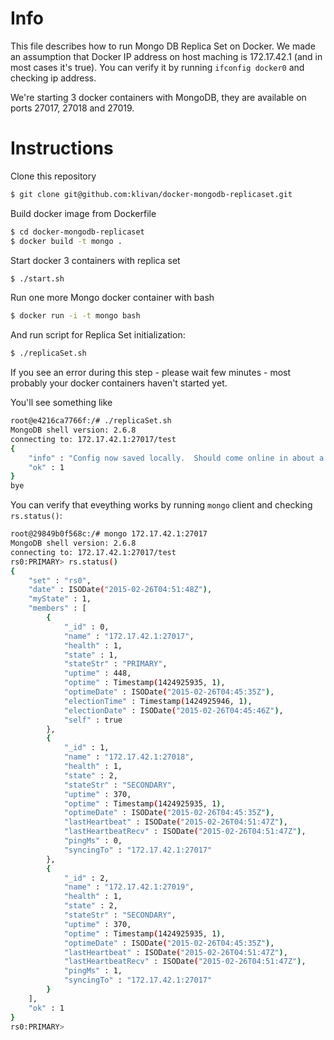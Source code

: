 # Info

This file describes how to run Mongo DB Replica Set on Docker.
We made an assumption that Docker IP address on host maching is 172.17.42.1 (and in most cases it's true).
You can verify it by running `ifconfig docker0` and checking ip address.

We're starting 3 docker containers with MongoDB, they are available on ports 27017, 27018 and 27019.

# Instructions

Clone this repository
```bash
$ git clone git@github.com:klivan/docker-mongodb-replicaset.git
```

Build docker image from Dockerfile
```bash
$ cd docker-mongodb-replicaset
$ docker build -t mongo .
```

Start docker 3 containers with replica set
```bash
$ ./start.sh
```

Run one more Mongo docker container with bash
```bash
$ docker run -i -t mongo bash
```

And run script for Replica Set initialization:
```bash
$ ./replicaSet.sh
```
If you see an error during this step - please wait few minutes - most probably your docker containers haven't started yet.

You'll see something like 
```bash
root@e4216ca7766f:/# ./replicaSet.sh
MongoDB shell version: 2.6.8
connecting to: 172.17.42.1:27017/test
{
	"info" : "Config now saved locally.  Should come online in about a minute.",
	"ok" : 1
}
bye
```

You can verify that eveything works by running `mongo` client and checking `rs.status()`:
```bash
root@29849b0f568c:/# mongo 172.17.42.1:27017
MongoDB shell version: 2.6.8
connecting to: 172.17.42.1:27017/test
rs0:PRIMARY> rs.status()
{
	"set" : "rs0",
	"date" : ISODate("2015-02-26T04:51:48Z"),
	"myState" : 1,
	"members" : [
		{
			"_id" : 0,
			"name" : "172.17.42.1:27017",
			"health" : 1,
			"state" : 1,
			"stateStr" : "PRIMARY",
			"uptime" : 448,
			"optime" : Timestamp(1424925935, 1),
			"optimeDate" : ISODate("2015-02-26T04:45:35Z"),
			"electionTime" : Timestamp(1424925946, 1),
			"electionDate" : ISODate("2015-02-26T04:45:46Z"),
			"self" : true
		},
		{
			"_id" : 1,
			"name" : "172.17.42.1:27018",
			"health" : 1,
			"state" : 2,
			"stateStr" : "SECONDARY",
			"uptime" : 370,
			"optime" : Timestamp(1424925935, 1),
			"optimeDate" : ISODate("2015-02-26T04:45:35Z"),
			"lastHeartbeat" : ISODate("2015-02-26T04:51:47Z"),
			"lastHeartbeatRecv" : ISODate("2015-02-26T04:51:47Z"),
			"pingMs" : 0,
			"syncingTo" : "172.17.42.1:27017"
		},
		{
			"_id" : 2,
			"name" : "172.17.42.1:27019",
			"health" : 1,
			"state" : 2,
			"stateStr" : "SECONDARY",
			"uptime" : 370,
			"optime" : Timestamp(1424925935, 1),
			"optimeDate" : ISODate("2015-02-26T04:45:35Z"),
			"lastHeartbeat" : ISODate("2015-02-26T04:51:47Z"),
			"lastHeartbeatRecv" : ISODate("2015-02-26T04:51:47Z"),
			"pingMs" : 1,
			"syncingTo" : "172.17.42.1:27017"
		}
	],
	"ok" : 1
}
rs0:PRIMARY>
```
